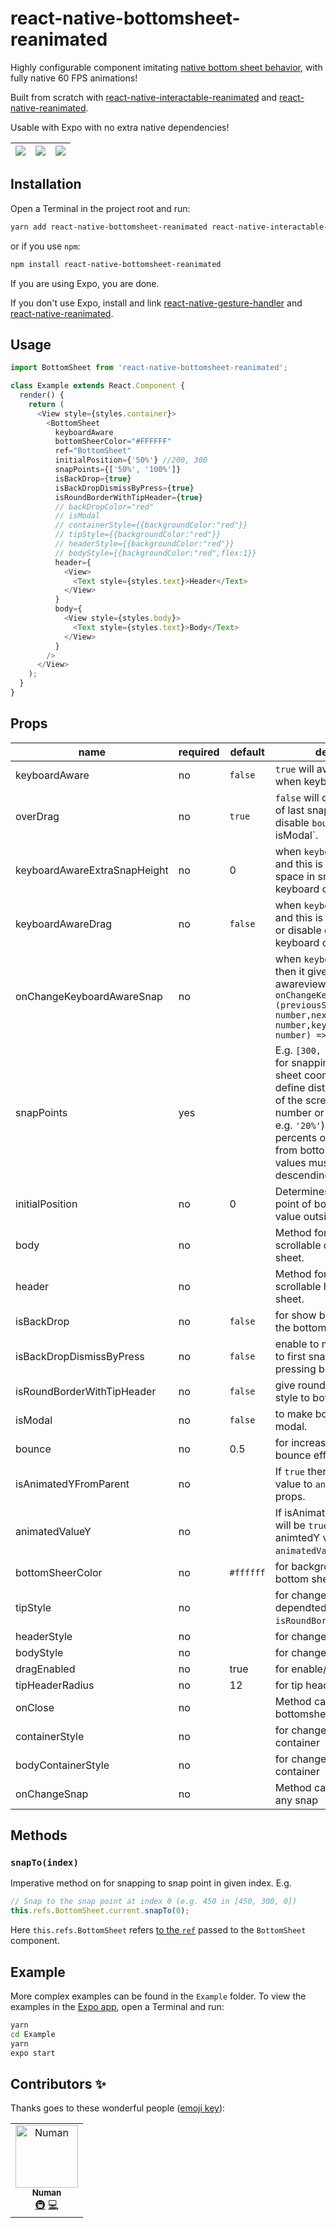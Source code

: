 # react-native-bottomsheet-reanimated

Highly configurable component imitating [native bottom sheet behavior](https://material.io/design/components/sheets-bottom.html#standard-bottom-sheet), with fully native 60 FPS animations!

Built from scratch with [react-native-interactable-reanimated](https://www.npmjs.com/package/react-native-interactable-reanimated) and [react-native-reanimated](https://github.com/kmagiera/react-native-reanimated).

Usable with Expo with no extra native dependencies!

| ![](media/bottom1.gif) | ![](media/bottom2.gif) | ![](media/bottom3.gif) |
| :--------------------: | :--------------------: | :--------------------: |

## Installation

Open a Terminal in the project root and run:

```sh
yarn add react-native-bottomsheet-reanimated react-native-interactable-reanimated
```

or if you use `npm`:

```sh
npm install react-native-bottomsheet-reanimated
```

If you are using Expo, you are done.

If you don't use Expo, install and link [react-native-gesture-handler](https://kmagiera.github.io/react-native-gesture-handler/docs/getting-started.html) and [react-native-reanimated](https://github.com/kmagiera/react-native-reanimated).

## Usage

```javascript
import BottomSheet from 'react-native-bottomsheet-reanimated';

class Example extends React.Component {
  render() {
    return (
      <View style={styles.container}>
        <BottomSheet
          keyboardAware
          bottomSheerColor="#FFFFFF"
          ref="BottomSheet"
          initialPosition={'50%'} //200, 300
          snapPoints={['50%', '100%']}
          isBackDrop={true}
          isBackDropDismissByPress={true}
          isRoundBorderWithTipHeader={true}
          // backDropColor="red"
          // isModal
          // containerStyle={{backgroundColor:"red"}}
          // tipStyle={{backgroundColor:"red"}}
          // headerStyle={{backgroundColor:"red"}}
          // bodyStyle={{backgroundColor:"red",flex:1}}
          header={
            <View>
              <Text style={styles.text}>Header</Text>
            </View>
          }
          body={
            <View style={styles.body}>
              <Text style={styles.text}>Body</Text>
            </View>
          }
        />
      </View>
    );
  }
}
```

## Props

| name                         | required | default   | description                                                                                                                                                                                                                                                                    |
| ---------------------------- | -------- | --------- | ------------------------------------------------------------------------------------------------------------------------------------------------------------------------------------------------------------------------------------------------------------------------------ |
| keyboardAware                | no       | `false`   | `true` will avoid current snap when keyboard will open.                                                                                                                                                                                                                        |
| overDrag                     | no       | `true`    | `false` will disable overdrag of last snap, `false` will also disable `bounce' and `isModal`.                                                                                                                                                                                  |
| keyboardAwareExtraSnapHeight | no       | 0         | when `keyboardAware=true` and this is for adding extra space in snap when keyboard open                                                                                                                                                                                        |
| keyboardAwareDrag            | no       | `false`   | when `keyboardAware=true` and this is used for enable or disable drag when keyboard open                                                                                                                                                                                       |
| onChangeKeyboardAwareSnap    | no       |           | when `keyboardAware=true` then it give keyboard awareview snap. ` onChangeKeyboardAwareSnap: (previousSnap: number,nextSnap: number,keyboardHeight: number) => void;`                                                                                                          |
| snapPoints                   | yes      |           | E.g. `[300, 200, 0]`. Points for snapping of bottom sheet coomponent. They define distance from bottom of the screen. Might be number or percent (as string e.g. `'20%'`) for points or percents of screen height from bottom. Note: Array values must be in descending order. |
| initialPosition              | no       | 0         | Determines initial position point of bottom sheet. The value outside of snap points.                                                                                                                                                                                           |
| body                         | no       |           | Method for rendering scrollable content of bottom sheet.                                                                                                                                                                                                                       |
| header                       | no       |           | Method for rendering non-scrollable header of bottom sheet.                                                                                                                                                                                                                    |
| isBackDrop                   | no       | `false`   | for show backdrop behind the bottom sheet.                                                                                                                                                                                                                                     |
| isBackDropDismissByPress     | no       | `false`   | enable to move bottomsheet to first snappoint by pressing backdrop.                                                                                                                                                                                                            |
| isRoundBorderWithTipHeader   | no       | `false`   | give round with tip header style to bottomsheet.                                                                                                                                                                                                                               |
| isModal                      | no       | `false`   | to make bottom sheet like modal.                                                                                                                                                                                                                                               |
| bounce                       | no       | 0.5       | for increase or decrease bounce effect                                                                                                                                                                                                                                         |
| isAnimatedYFromParent        | no       |           | If `true` then give animated value to `animatedValueY` props.                                                                                                                                                                                                                  |
| animatedValueY               | no       |           | If isAnimatedYFromParent will be `true` then it will give animtedY value to `animatedValueY` props.                                                                                                                                                                            |
| bottomSheerColor             | no       | `#ffffff` | for background color of bottom sheet.                                                                                                                                                                                                                                          |
| tipStyle                     | no       |           | for change style of tip. it is dependted on `isRoundBorderWithTipHeader`.                                                                                                                                                                                                      |
| headerStyle                  | no       |           | for change style of header.                                                                                                                                                                                                                                                    |
| bodyStyle                    | no       |           | for change style of body.                                                                                                                                                                                                                                                      |
| dragEnabled                  | no       | true      | for enable/disable drag                                                                                                                                                                                                                                                        |
| tipHeaderRadius              | no       | 12        | for tip header border radius                                                                                                                                                                                                                                                   |
| onClose                      | no       |           | Method call when bottomsheet close                                                                                                                                                                                                                                             |
| containerStyle               | no       |           | for change style of container                                                                                                                                                                                                                                                  |
| bodyContainerStyle           | no       |           | for change style of body container                                                                                                                                                                                                                                             |
| onChangeSnap                 | no       |           | Method call when change any snap                                                                                                                                                                                                                                               |

## Methods

### `snapTo(index)`

Imperative method on for snapping to snap point in given index. E.g.

```javascript
// Snap to the snap point at index 0 (e.g. 450 in [450, 300, 0])
this.refs.BottomSheet.current.snapTo(0);
```

Here `this.refs.BottomSheet` refers [to the `ref`](https://reactjs.org/docs/react-api.html#reactcreateref) passed to the `BottomSheet` component.

## Example

More complex examples can be found in the `Example` folder. To view the examples in the [Expo app](https://expo.io/), open a Terminal and run:

```sh
yarn
cd Example
yarn
expo start
```

## Contributors ✨

Thanks goes to these wonderful people ([emoji key](https://allcontributors.org/docs/en/emoji-key)):

<!-- ALL-CONTRIBUTORS-LIST:START - Do not remove or modify this section -->
<!-- prettier-ignore -->
<table>
  <tr>
    <td align="center"><a href="https://github.com/nomi9995"><img src="https://avatars3.githubusercontent.com/u/36044436?s=460&u=c7471cd9ccec793c7a0fccc7db475a577ff7969d&v=4" width="100px;" alt="Numan"/><br /><sub><b>Numan</b></sub></a><br /><a href="#infra-Numan" title="Infrastructure (Hosting, Build-Tools, etc)">🚇</a> <a href="https://github.com/nomi9995/react-native-bottomsheet-reanimated/commits?author=nomi9995" title="Code">💻</a></td>
  </tr>
</table>

<!-- ALL-CONTRIBUTORS-LIST:END -->
